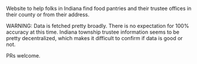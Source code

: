 Website to help folks in Indiana find food pantries and their trustee offices in their county or from their address.

WARNING: Data is fetched pretty broadly. There is no expectation for 100% accuracy at this time. 
Indiana township trustee information seems to be pretty decentralized, which makes it difficult to confirm if data is good or not.

PRs welcome.
